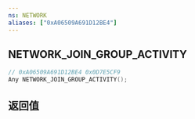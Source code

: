 ```yaml
---
ns: NETWORK
aliases: ["0xA06509A691D12BE4"]
---
```

## NETWORK_JOIN_GROUP_ACTIVITY

```c
// 0xA06509A691D12BE4 0x0D7E5CF9
Any NETWORK_JOIN_GROUP_ACTIVITY();
```


## 返回值
